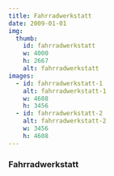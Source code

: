 ```yaml
---
title: Fahrradwerkstatt
date: 2009-01-01
img:
  thumb:
    id: fahrradwerkstatt
    w: 4000
    h: 2667
    alt: fahrradwerkstatt
images:
  - id: fahrradwerkstatt-1
    alt: fahrradwerkstatt-1
    w: 4608
    h: 3456
  - id: fahrradwerkstatt-2
    alt: fahrradwerkstatt-2
    w: 3456
    h: 4608
---
```



<!--mehr-->

### Fahrradwerkstatt
